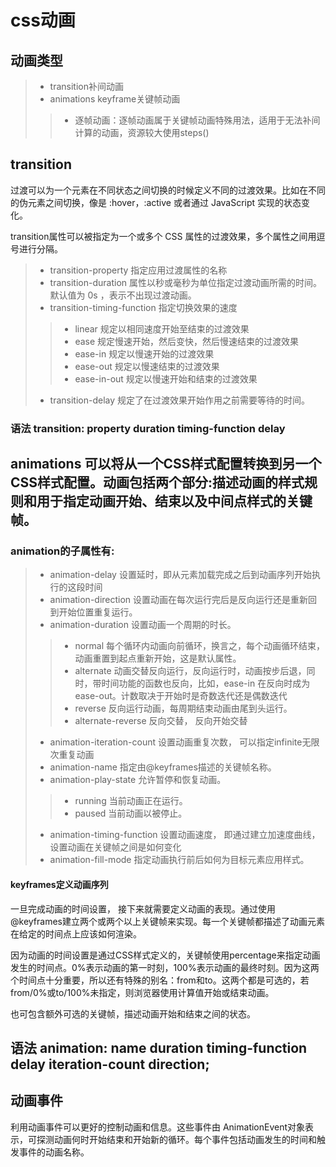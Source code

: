 # css动画

## 动画类型

>* transition补间动画
>* animations keyframe关键帧动画
>>* 逐帧动画：逐帧动画属于关键帧动画特殊用法，适用于无法补间计算的动画，资源较大使用steps()

## transition 

过渡可以为一个元素在不同状态之间切换的时候定义不同的过渡效果。比如在不同的伪元素之间切换，像是 :hover，:active 或者通过 JavaScript 实现的状态变化。

transition属性可以被指定为一个或多个 CSS 属性的过渡效果，多个属性之间用逗号进行分隔。

>* transition-property 指定应用过渡属性的名称
>* transition-duration 属性以秒或毫秒为单位指定过渡动画所需的时间。默认值为 0s ，表示不出现过渡动画。
>* transition-timing-function 指定切换效果的速度
>>* linear 规定以相同速度开始至结束的过渡效果
>>* ease 规定慢速开始，然后变快，然后慢速结束的过渡效果
>>* ease-in 规定以慢速开始的过渡效果
>>* ease-out 规定以慢速结束的过渡效果
>>* ease-in-out 规定以慢速开始和结束的过渡效果
>* transition-delay 规定了在过渡效果开始作用之前需要等待的时间。

### 语法  transition: property duration timing-function delay

## animations 可以将从一个CSS样式配置转换到另一个CSS样式配置。动画包括两个部分:描述动画的样式规则和用于指定动画开始、结束以及中间点样式的关键帧。

### animation的子属性有:
>* animation-delay 设置延时，即从元素加载完成之后到动画序列开始执行的这段时间
>* animation-direction 设置动画在每次运行完后是反向运行还是重新回到开始位置重复运行。
>* animation-duration 设置动画一个周期的时长。
>>* normal 每个循环内动画向前循环，换言之，每个动画循环结束，动画重置到起点重新开始，这是默认属性。
>>* alternate 动画交替反向运行，反向运行时，动画按步后退，同时，带时间功能的函数也反向，比如，ease-in 在反向时成为ease-out。计数取决于开始时是奇数迭代还是偶数迭代
>>* reverse 反向运行动画，每周期结束动画由尾到头运行。
>>* alternate-reverse 反向交替， 反向开始交替
>* animation-iteration-count 设置动画重复次数， 可以指定infinite无限次重复动画
>* animation-name 指定由@keyframes描述的关键帧名称。
>* animation-play-state 允许暂停和恢复动画。
>>* running 当前动画正在运行。
>>* paused 当前动画以被停止。
>* animation-timing-function 设置动画速度， 即通过建立加速度曲线，设置动画在关键帧之间是如何变化
>* animation-fill-mode  指定动画执行前后如何为目标元素应用样式。

#### keyframes定义动画序列

一旦完成动画的时间设置， 接下来就需要定义动画的表现。通过使用@keyframes建立两个或两个以上关键帧来实现。每一个关键帧都描述了动画元素在给定的时间点上应该如何渲染。

因为动画的时间设置是通过CSS样式定义的，关键帧使用percentage来指定动画发生的时间点。0%表示动画的第一时刻，100%表示动画的最终时刻。因为这两个时间点十分重要，所以还有特殊的别名：from和to。这两个都是可选的，若from/0%或to/100%未指定，则浏览器使用计算值开始或结束动画。

也可包含额外可选的关键帧，描述动画开始和结束之间的状态。

## 语法 animation: name duration timing-function delay iteration-count direction;


## 动画事件

利用动画事件可以更好的控制动画和信息。这些事件由 AnimationEvent对象表示，可探测动画何时开始结束和开始新的循环。每个事件包括动画发生的时间和触发事件的动画名称。